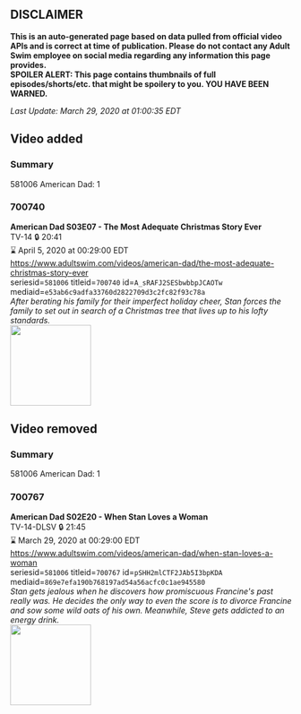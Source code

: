 ## DISCLAIMER
**This is an auto-generated page based on data pulled from official video APIs and is correct at time of publication. Please do not contact any Adult Swim employee on social media regarding any information this page provides.**  
**SPOILER ALERT: This page contains thumbnails of full episodes/shorts/etc. that might be spoilery to you. YOU HAVE BEEN WARNED.**  

_Last Update: March 29, 2020 at 01:00:35 EDT_
## Video added
### Summary
581006 American Dad: 1  
### 700740
**American Dad S03E07 - The Most Adequate Christmas Story Ever**  
TV-14 🔒 20:41  
⌛ April 5, 2020 at 00:29:00 EDT  
https://www.adultswim.com/videos/american-dad/the-most-adequate-christmas-story-ever  
seriesid=`581006` titleid=`700740` id=`A_sRAFJ2SESbwbbpJCAOTw` mediaid=`e53ab6c9adfa33760d2822709d3c2fc82f93c78a`  
_After berating his family for their imperfect holiday cheer, Stan forces the family to set out in search of a Christmas tree that lives up to his lofty standards._  
<a href="https://i.cdn.turner.com/adultswim/big/image-upload/thumbnails/thumb-2_image-151994031687518.jpg"><img src="https://i.cdn.turner.com/adultswim/big/image-upload/thumbnails/thumb-2_image-151994031687518.jpg" height="144px" /></a>
## Video removed
### Summary
581006 American Dad: 1  
### 700767
**American Dad S02E20 - When Stan Loves a Woman**  
TV-14-DLSV 🔒 21:45  
⌛ March 29, 2020 at 00:29:00 EDT  
https://www.adultswim.com/videos/american-dad/when-stan-loves-a-woman  
seriesid=`581006` titleid=`700767` id=`pSHH2mlCTF2JAb5I3bpKDA` mediaid=`869e7efa190b768197ad54a56acfc0c1ae945580`  
_Stan gets jealous when he discovers how promiscuous Francine's past really was. He decides the only way to even the score is to divorce Francine and sow some wild oats of his own. Meanwhile, Steve gets addicted to an energy drink._  
<a href="https://i.cdn.turner.com/adultswim/big/image-upload/thumbnails/thumb-2_image-151993369325010.jpg"><img src="https://i.cdn.turner.com/adultswim/big/image-upload/thumbnails/thumb-2_image-151993369325010.jpg" height="144px" /></a>
